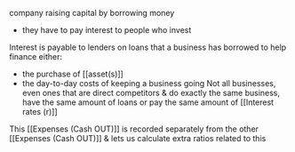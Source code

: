 company raising capital by borrowing money
- they have to pay interest to people who invest

Interest is payable to lenders on loans that a business has borrowed to help finance either:
- the purchase of [[asset(s)]]
- the day-to-day costs of keeping a business going
Not all businesses, even ones that are direct competitors & do exactly the same business, have the same amount of loans or pay the same amount of [[Interest rates (r)]]

This [[Expenses (Cash OUT)]] is recorded separately from the other [[Expenses (Cash OUT)]] & lets us calculate extra ratios related to this